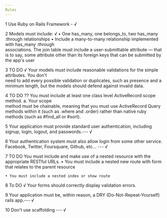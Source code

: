 ```yaml
---
Rules
---
```

1   Use Ruby on Rails Framework - √

2   Models must include: √
        •   One has_many, one belongs_to, two has_many :through relationships 
        •   Include a many-to-many relationship implemented with has_many :through   
            associations. The join table must include a user-submittable attribute — that is to say, some attribute other than its foreign keys that can be submitted by the app's user

3   TO DO √
    Your models must include reasonable validations for the simple attributes. You don't  
    need to add every possible validation or duplicates, such as presence and a minimum length, but the models should defend against invalid data.

4   TO DO ??
    You must include at least one class level ActiveRecord scope method. a. Your scope  
    method must be chainable, meaning that you must use ActiveRecord Query methods within it (such as .where and .order) rather than native ruby methods (such as #find_all or #sort).

5   Your application must provide standard user authentication, including signup, login, 
    logout, and passwords.--- √

6   Your authentication system must also allow login from some other service. Facebook, 
    Twitter, Foursquare, Github, etc... --- √

7   TO DO
    You must include and make use of a nested resource with the appropriate RESTful URLs.
    • You must include a nested new route with form that relates to the parent resource

    • You must include a nested index or show route 

8   To DO √
    Your forms should correctly display validation errors.

9   Your application must be, within reason, a DRY (Do-Not-Repeat-Yourself) rails app.--- √

10  Don't use scaffolding --- √